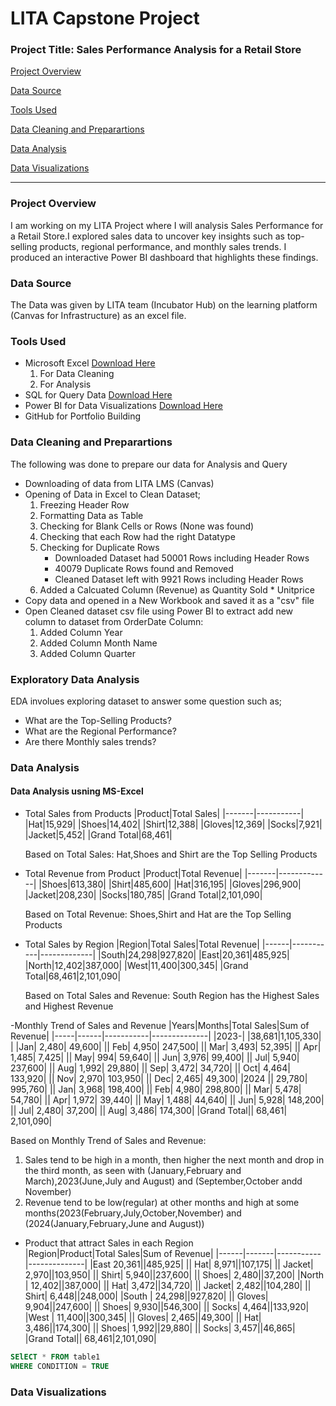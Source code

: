 # LITA Capstone Project

### Project Title: Sales Performance Analysis for a Retail Store
[Project Overview](#project-overview) 

[Data Source](#data-source) 

[Tools Used](#tools-used) 

[Data Cleaning and Preparartions](#data-cleaning-and-preparartions)

[Data Analysis](#data-analysis) 

[Data Visualizations](#data-visualizations) 

---
### Project Overview
I am working on my LITA Project where I will analysis Sales Performance  for a Retail Store.I explored sales data to uncover key insights such as top-selling products, regional performance, and monthly sales trends. I produced an interactive Power BI dashboard that highlights these findings.

### Data Source
The Data was given by LITA team (Incubator Hub) on the learning platform (Canvas for Infrastructure) as an excel file.

### Tools Used
- Microsoft Excel [Download Here](https://www.microsoft.com)
  1. For Data Cleaning
  2. For Analysis
- SQL for Query Data [Download Here](https://www.microsoft.com)
- Power BI for Data Visualizations [Download Here](https://www.microsoft.com)
- GitHub for Portfolio Building

### Data Cleaning and Preparartions
The following was done to prepare our data for Analysis and Query
- Downloading of data from LITA LMS (Canvas)
- Opening of Data in Excel to Clean Dataset;
  1. Freezing Header Row
  2. Formatting Data as Table
  3. Checking for Blank Cells or Rows (None was found)
  4. Checking that each Row had the right Datatype
  5. Checking for Duplicate Rows
     - Downloaded Dataset had 50001 Rows including Header Rows
     - 40079 Duplicate Rows found and Removed
     - Cleaned Dataset left with 9921 Rows including Header Rows
  6. Added a Calcuated Column (Revenue) as Quantity Sold * Unitprice
- Copy data and opened in a New Workbook and saved it as a "csv" file
- Open Cleaned dataset csv file using Power BI to extract add new column to dataset from OrderDate Column:
  1. Added Column Year
  2. Added Column Month Name
  3. Added Column Quarter

### Exploratory Data Analysis
EDA involues exploring dataset to answer some question such as;
- What are the Top-Selling Products?
- What are the Regional Performance?
- Are there Monthly sales trends?

### Data Analysis
#### Data Analysis usning MS-Excel
- Total Sales from Products
  |Product|Total Sales|
  |-------|-----------|
  |Hat|15,929|
  |Shoes|14,402|
  |Shirt|12,388|
  |Gloves|12,369|
  |Socks|7,921|
  |Jacket|5,452|
  |Grand Total|68,461|
  
  Based on Total Sales: Hat,Shoes and Shirt are the Top Selling Products
  
- Total Revenue from Product
  |Product|Total Revenue|
  |-------|-------------|
  |Shoes|613,380|
  |Shirt|485,600|
  |Hat|316,195|
  |Gloves|296,900|
  |Jacket|208,230|
  |Socks|180,785|
  |Grand Total|2,101,090|
  
  Based on Total Revenue: Shoes,Shirt and Hat are the Top Selling Products

- Total Sales by Region	
  |Region|Total Sales|Total Revenue|
  |------|-----------|-------------|
  |South|24,298|927,820|
  |East|20,361|485,925|
  |North|12,402|387,000|
  |West|11,400|300,345|
  |Grand Total|68,461|2,101,090|

   Based on Total Sales and Revenue: South Region has the Highest Sales and Highest Revenue
  
-Monthly Trend of Sales and Revenue 
|Years|Months|Total Sales|Sum of Revenue|
|-----|------|-----------|--------------|
|2023-|	|38,681|1,105,330|
| 	|Jan|	2,480|	49,600|
||	Feb|	4,950|	247,500|
||	Mar|	3,493|	52,395|
||	Apr|	1,485|	7,425|
||	May|	994|	59,640|
||	Jun|	3,976|	99,400|
||	Jul|	5,940|	237,600|
||	Aug|	1,992|	29,880|
||	Sep|	3,472|	34,720|
||	Oct|	4,464|	133,920|
||	Nov|	2,970|	103,950|
||	Dec|	2,465|	49,300|
|2024	||	29,780|	995,760|
||	Jan|	3,968|	198,400|
||	Feb|	4,980|	298,800|
||	Mar|	5,478|	54,780|
||	Apr|	1,972|	39,440|
||	May|	1,488|	44,640|
||	Jun|	5,928|	148,200|
||	Jul|	2,480|	37,200|
||	Aug|	3,486|	174,300|
|Grand Total||	68,461|	2,101,090|

Based on Monthly Trend of Sales and Revenue: 
1. Sales tend to be high in a month, then higher the next month and drop in the third month, as seen with (January,February and March),2023(June,July and August) and (September,October andd November)
2. Revenue tend to be low(regular) at other months and high at some months(2023(February,July,October,November) and (2024(January,February,June and August))
			
- Product that attract Sales in each Region			
|Region|Product|Total Sales|Sum of Revenue|
|------|-------|-----------|--------------|
|East		20,361||485,925|
||	Hat|	8,971||107,175|
||	Jacket|	2,970||103,950|
||	Shirt|	5,940||237,600|
||	Shoes|	2,480||37,200|
|North	|	12,402||387,000|
||	Hat|	3,472||34,720|
||	Jacket|	2,482||104,280|
||	Shirt|	6,448||248,000|
|South	|	24,298||927,820|
||	Gloves|	9,904||247,600|
||	Shoes|	9,930||546,300|
||	Socks|	4,464||133,920|
|West	|	11,400||300,345|
||	Gloves|	2,465||49,300|
||	Hat|	3,486||174,300|
||	Shoes|	1,992||29,880|
||	Socks|	3,457||46,865|
|Grand Total||	68,461|2,101,090|


```SQL
SElECT * FROM table1
WHERE CONDITION = TRUE
```
### Data Visualizations 
